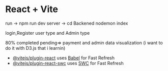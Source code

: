 # React + Vite

run ->  npm run dev
server -> cd Backened nodemon index

login,Register user type and Admin type

80% completed
pending=> payment and admin data visualization (i want to do it with D3.js that i learnin)


- [@vitejs/plugin-react](https://github.com/vitejs/vite-plugin-react/blob/main/packages/plugin-react/README.md) uses [Babel](https://babeljs.io/) for Fast Refresh
- [@vitejs/plugin-react-swc](https://github.com/vitejs/vite-plugin-react-swc) uses [SWC](https://swc.rs/) for Fast Refresh

